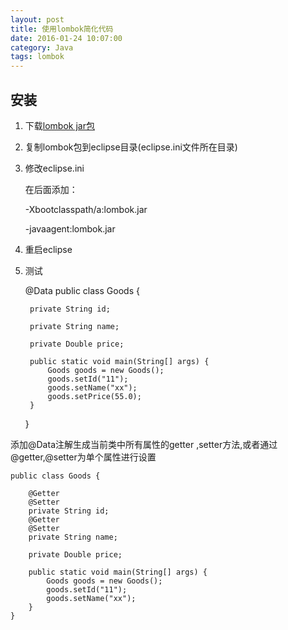 ```yaml
---
layout: post
title: 使用lombok简化代码
date: 2016-01-24 10:07:00
category: Java
tags: lombok
---
```


## 安装

1. 下载[lombok jar包](https://projectlombok.org/downloads/lombok.jar)

2. 复制lombok包到eclipse目录(eclipse.ini文件所在目录)

3. 修改eclipse.ini
	
	在后面添加：

	-Xbootclasspath/a:lombok.jar
	
	-javaagent:lombok.jar

4.  重启eclipse

5. 测试

	@Data
	public class Goods {
	
	    private String id;
	
	    private String name;
	
	    private Double price;
	
	    public static void main(String[] args) {
	        Goods goods = new Goods();
	        goods.setId("11");
	        goods.setName("xx");
	        goods.setPrice(55.0);
	    }
	}

添加@Data注解生成当前类中所有属性的getter ,setter方法,或者通过@getter,@setter为单个属性进行设置

	public class Goods {
	
	    @Getter
	    @Setter
	    private String id;
	    @Getter
	    @Setter
	    private String name;
	
	    private Double price;
	
	    public static void main(String[] args) {
	        Goods goods = new Goods();
	        goods.setId("11");
	        goods.setName("xx");
	    }
	}

